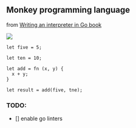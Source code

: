 ## Monkey programming language

from [Writing an interpreter in Go book ](https://interpreterbook.com/)

[<img src="https://interpreterbook.com/img/monkey_logo-d5171d15.png">](https://interpreterbook.com/img/monkey_logo-d5171d15.png)

```
let five = 5;

let ten = 10;

let add = fn (x, y) {
  x + y;
}

let result = add(five, tne);
```


### TODO:
- [] enable go linters
